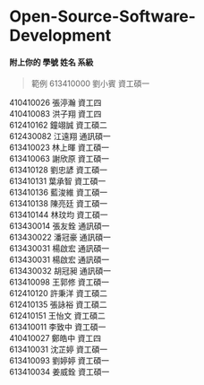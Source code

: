 # Open-Source-Software-Development
#### 附上你的 學號 姓名 系級
> 範例 613410000 劉小賓 資工碩一


410410026 張渟瀚 資工四  
410410083 洪子翔 資工四  
612410162 鐘翊誠 資工碩二  
612430082 江遠翔 通訊碩一  
613410023 林上暉 資工碩一  
613410063 謝欣原 資工碩一  
613410128 劉忠諺 資工碩一  
613410131 葉承智 資工碩一  
613410136 藍浚維 資工碩一  
613410138 陳亮廷 資工碩一  
613410144 林玟均 資工碩一  
613430014 張友銓 通訊碩一  
613430022 潘冠豪 通訊碩一  
613430031 楊啟宏 通訊碩一  
613430031 楊啟宏 通訊碩一  
613430032 胡冠昶 通訊碩一  
613410098 王郭修 資工碩一  
612410120 許秉洋 資工碩二  
612410135 張詠裕 資工碩二  
612410151 王怡文 資工碩二  
613410011 李致中 資工碩一  
410410027 鄭皓中 資工四  
613410031 沈芷婷 資工碩一  
613410093 劉婷婷 資工碩一  
613410034 姜威銓 資工碩一  
